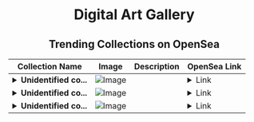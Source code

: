 <div align="center">

# Digital Art Gallery

## Trending Collections on OpenSea

| Collection Name                       | Image                                                                                     | Description                       | OpenSea Link                                                                                          |
|---------------------------------------|-------------------------------------------------------------------------------------------|-----------------------------------|--------------------------------------------------------------------------------------------------------|
| **<details><summary>Unidentified co...</summary>Unidentified contract ba6c5eaf-2240-464d-8216-20dd15629a3c</details>** | ![Image](https://i.seadn.io/s/raw/files/f478687b62aa9ba80a28d32c28472120.png?w=500&auto=format?w=200&auto=format) |  | <details><summary>Link</summary>[Unidentified contract ba6c5eaf-2240-464d-8216-20dd15629a3c](https://opensea.io/collection/unidentified-contract-ba6c5eaf-2240-464d-8216-20dd)</details> |
| **<details><summary>Unidentified co...</summary>Unidentified contract ca974710-f96a-4044-8504-13526e8544ce</details>** | ![Image](https://i.seadn.io/s/raw/files/f478687b62aa9ba80a28d32c28472120.png?w=500&auto=format?w=200&auto=format) |  | <details><summary>Link</summary>[Unidentified contract ca974710-f96a-4044-8504-13526e8544ce](https://opensea.io/collection/unidentified-contract-ca974710-f96a-4044-8504-1352)</details> |
| **<details><summary>Unidentified co...</summary>Unidentified contract 224457b9-eb0a-4e4a-853d-9b090735df0d</details>** | ![Image](https://i.seadn.io/s/raw/files/f478687b62aa9ba80a28d32c28472120.png?w=500&auto=format?w=200&auto=format) |  | <details><summary>Link</summary>[Unidentified contract 224457b9-eb0a-4e4a-853d-9b090735df0d](https://opensea.io/collection/unidentified-contract-224457b9-eb0a-4e4a-853d-9b09)</details> |

</div>